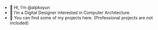 - 👋 Hi, I’m @alpkoyun
- 👀 I’m a Digital Designer interested in Computer Architecture.
- 🌱 You can find some of my projects here. (Professional projects are not included)

<!---
alpkoyun/alpkoyun is a ✨ special ✨ repository because its `README.md` (this file) appears on your GitHub profile.
You can click the Preview link to take a look at your changes.
--->
